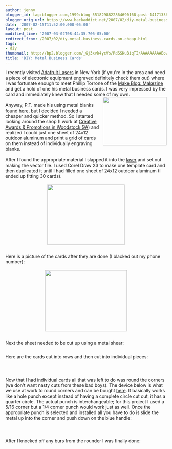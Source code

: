 ```yaml
---
author: jenny
blogger_id: tag:blogger.com,1999:blog-5518298822864690168.post-1417133849653416831
blogger_orig_url: https://www.hackaddict.net/2007/02/diy-metal-business-cards-on-cheap.html
date: '2007-02-15T11:52:00.000-05:00'
layout: post
modified_time: '2007-03-02T08:44:35.706-05:00'
redirect_from: /2007/02/diy-metal-business-cards-on-cheap.html
tags:
- diy
thumbnail: http://bp2.blogger.com/_Gj3xvk4ycVs/RdSSKuBiqTI/AAAAAAAAAEo/Iw5tFyupmQI/s72-c/2.jpg
title: 'DIY: Metal Business Cards'
---
```


I recently visited <a href="http://www.adafruit.com/laser/">Adafruit Lasers</a> in New York (if you're in the area and need a piece of electronic equipment engraved definitely check them out) where  I was fortunate enough to meet <span>Phillip Torrone </span>of the <a href="http://www.makezine.com/">Make Blog</a><a href="http://www.makezine.com/">: Makezine</a> and get a hold of one his metal business cards. I was very impressed by the card and immediately knew that I needed some of my own.<br/><img alt="" border="0" id="BLOGGER_PHOTO_ID_5031807396530530610" src="{{ site.url }}/assets/images/2007-02-15-image-0000.jpg" style="margin: 0pt 0pt 10px 10px; float: right;  width: 199px; height: 150px;"/><br/>Anyway, P.T. made his using metal blanks found <a href="http://www.laserbits.com/main.php3?SELECT=Anodized+Name+Plate&amp;CLASS=Coated+Metal">here</a>, but I decided I needed a cheaper and quicker method.  So I started looking around the shop (I work at <a href="http://www.creativeap.com/">Creative Awards &amp; Promotions in Woodstock GA</a>) and realized I could just one sheet of 24x12 outdoor aluminum and print a grid of cards on them instead of individually engraving blanks.<br/><br/>After I found the appropriate material I slapped it into the <a href="http://www.engravingsys.com/m-300_laser.htm">laser</a> and set out making the vector file.  I used Corel Draw X3 to make one template card and then duplicated it until I had filled one sheet of 24x12 outdoor aluminum (I ended up fitting 30 cards).<br/><br/><img alt="" border="0" id="BLOGGER_PHOTO_ID_5031807967761180994" src="{{ site.url }}/assets/images/2007-02-15-image-0001.jpg" style="margin: 0px auto 10px; display: block; text-align: center;  width: 242px; height: 188px;"/><br/>Here is a picture of the cards after they are done (I blacked out my phone number):<br/><br/><img alt="" border="0" id="BLOGGER_PHOTO_ID_5031808706495555922" src="{{ site.url }}/assets/images/2007-02-15-image-0002.jpg" style="margin: 0px auto 10px; display: block; text-align: center;  width: 256px; height: 191px;"/><br/>Next the sheet needed to be cut up using a metal shear:<br/><br/><img alt="" border="0" id="BLOGGER_PHOTO_ID_5031809131697318242" src="{{ site.url }}/assets/images/2007-02-15-image-0003.jpg" style="margin: 0px auto 10px; display: block; text-align: center; "/>Here are the cards cut into rows and then cut into individual pieces:<br/><br/><img alt="" border="0" id="BLOGGER_PHOTO_ID_5031809513949407602" src="{{ site.url }}/assets/images/2007-02-15-image-0004.jpg" style="margin: 0px auto 10px; display: block; text-align: center; "/><br/><img alt="" border="0" id="BLOGGER_PHOTO_ID_5031823807600568706" src="{{ site.url }}/assets/images/2007-02-15-image-0005.jpg" style="margin: 0px auto 10px; display: block; text-align: center; "/>Now that I had individual cards all that was left to do was round the corners (we don't want nasty cuts from these bad boys).  The device below is what we use at work to round corners and can be bought <a href="http://www.gravers.com/iedrondr.html">here</a>.  It basically works like a hole punch except instead of having a complete circle cut out, it  has a quarter circle.  The actual punch is interchangeable; for this project I used a 5/16 corner but a 1/4 corner punch would work just as well.    Once the appropriate punch is selected and installed all you have to do is slide the metal up into the corner and push down on the blue handle:<br/><br/><img alt="" border="0" id="BLOGGER_PHOTO_ID_5031824155492919698" src="{{ site.url }}/assets/images/2007-02-15-image-0006.jpg" style="margin: 0px auto 10px; display: block; text-align: center; "/><br/><img alt="" border="0" id="BLOGGER_PHOTO_ID_5031824374536251810" src="{{ site.url }}/assets/images/2007-02-15-image-0007.jpg" style="margin: 0px auto 10px; display: block; text-align: center; "/>After I knocked off any burs from the rounder I was finally done:<br/><br/><img alt="" border="0" id="BLOGGER_PHOTO_ID_5031824593579583922" src="{{ site.url }}/assets/images/2007-02-15-image-0008.jpg" style="margin: 0px auto 10px; display: block; text-align: center; "/><br/><img alt="" border="0" id="BLOGGER_PHOTO_ID_5031824885637360066" src="{{ site.url }}/assets/images/2007-02-15-image-0009.jpg" style="margin: 0px auto 10px; display: block; text-align: center; "/>